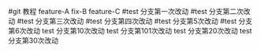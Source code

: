 #git 教程
feature-A
fix-B
feature-C
#test 分支第一次改动
#test 分支第二次改动
#test 分支第三次改动
#test 分支第四次改动
#test 分支第5次改动
#test 分支第6次改动
test 分支第10次改动
test 分支第101次改动
test 分支第20次改动
test 分支第30次改动

